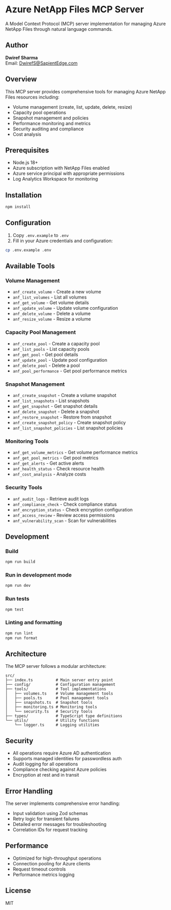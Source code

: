 # Azure NetApp Files MCP Server

A Model Context Protocol (MCP) server implementation for managing Azure NetApp Files through natural language commands.

## Author

**Dwiref Sharma**  
Email: DwirefS@SapientEdge.com

## Overview

This MCP server provides comprehensive tools for managing Azure NetApp Files resources including:
- Volume management (create, list, update, delete, resize)
- Capacity pool operations
- Snapshot management and policies
- Performance monitoring and metrics
- Security auditing and compliance
- Cost analysis

## Prerequisites

- Node.js 18+ 
- Azure subscription with NetApp Files enabled
- Azure service principal with appropriate permissions
- Log Analytics Workspace for monitoring

## Installation

```bash
npm install
```

## Configuration

1. Copy `.env.example` to `.env`
2. Fill in your Azure credentials and configuration:

```bash
cp .env.example .env
```

## Available Tools

### Volume Management
- `anf_create_volume` - Create a new volume
- `anf_list_volumes` - List all volumes
- `anf_get_volume` - Get volume details
- `anf_update_volume` - Update volume configuration
- `anf_delete_volume` - Delete a volume
- `anf_resize_volume` - Resize a volume

### Capacity Pool Management
- `anf_create_pool` - Create a capacity pool
- `anf_list_pools` - List capacity pools
- `anf_get_pool` - Get pool details
- `anf_update_pool` - Update pool configuration
- `anf_delete_pool` - Delete a pool
- `anf_pool_performance` - Get pool performance metrics

### Snapshot Management
- `anf_create_snapshot` - Create a volume snapshot
- `anf_list_snapshots` - List snapshots
- `anf_get_snapshot` - Get snapshot details
- `anf_delete_snapshot` - Delete a snapshot
- `anf_restore_snapshot` - Restore from snapshot
- `anf_create_snapshot_policy` - Create snapshot policy
- `anf_list_snapshot_policies` - List snapshot policies

### Monitoring Tools
- `anf_get_volume_metrics` - Get volume performance metrics
- `anf_get_pool_metrics` - Get pool metrics
- `anf_get_alerts` - Get active alerts
- `anf_health_status` - Check resource health
- `anf_cost_analysis` - Analyze costs

### Security Tools
- `anf_audit_logs` - Retrieve audit logs
- `anf_compliance_check` - Check compliance status
- `anf_encryption_status` - Check encryption configuration
- `anf_access_review` - Review access permissions
- `anf_vulnerability_scan` - Scan for vulnerabilities

## Development

### Build
```bash
npm run build
```

### Run in development mode
```bash
npm run dev
```

### Run tests
```bash
npm test
```

### Linting and formatting
```bash
npm run lint
npm run format
```

## Architecture

The MCP server follows a modular architecture:

```
src/
├── index.ts          # Main server entry point
├── config/           # Configuration management
├── tools/            # Tool implementations
│   ├── volumes.ts    # Volume management tools
│   ├── pools.ts      # Pool management tools
│   ├── snapshots.ts  # Snapshot tools
│   ├── monitoring.ts # Monitoring tools
│   └── security.ts   # Security tools
├── types/            # TypeScript type definitions
└── utils/            # Utility functions
    └── logger.ts     # Logging utilities
```

## Security

- All operations require Azure AD authentication
- Supports managed identities for passwordless auth
- Audit logging for all operations
- Compliance checking against Azure policies
- Encryption at rest and in transit

## Error Handling

The server implements comprehensive error handling:
- Input validation using Zod schemas
- Retry logic for transient failures
- Detailed error messages for troubleshooting
- Correlation IDs for request tracking

## Performance

- Optimized for high-throughput operations
- Connection pooling for Azure clients
- Request timeout controls
- Performance metrics logging

## License

MIT